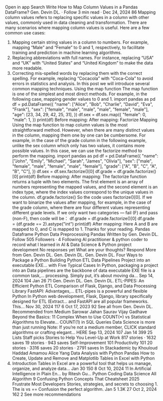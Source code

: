 Open in app
Search Write
How to Map Column Values in a
Pandas DataFrame?
Gen. Devin DL. · Follow
3 min read · Dec 24, 2024
86
Mapping column values refers to replacing specific values in a column with
other values, commonly used in data cleaning and transformation.
There are many scenarios where mapping column values is useful. Here are
a few common use cases:
1. Mapping certain string values in a column to numbers. For example,
mapping “Male” and “Female” to 0 and 1, respectively, to facilitate
training and prediction in machine learning algorithms.
2. Replacing abbreviations with full names. For instance, replacing “USA”
and “UK” with “United States” and “United Kingdom” to make the data
more readable.
3. Correcting mis-spelled words by replacing them with the correct
spelling. For example, replacing “Cocacola” with “Coca-Cola” to avoid
errors in statistics and analysis.
In this post we will introduce several common mapping techniques.
Using the map function
The map function is one of the simplest and most direct methods. For
example, in the following case, mapping gender values to 0 and 1.
import pandas as pd
df = pd.DataFrame({
    "name": ["Alice", "Bob", "Charlie", "David", "Eva", "Frank"],
    "sex": ["female", "male", "male", "male", "female", "male"],
    "age": [23, 34, 29, 42, 25, 31],
})
df.sex = df.sex.map({
    "female": 0, 
    "male": 1,
})
print(df)
Before mapping:
After mapping:
Factorize Mapping
Using the map function to map column values is the most straightforward
method. However, when there are many distinct values in the column,
mapping them one by one can be cumbersome. For example, in the case of
the grade column in the following example, unlike the sex column which
only has two values, it contains more possible values.
In this case, we can use the factorize method to perform the mapping.
import pandas as pd
df = pd.DataFrame({
    "name": ["John", "Emily", "Michael", "Sarah", "James", "Olivia"],
    "sex": ["male", "female", "male", "female", "male", "female"],
    "grade": ["A", "B", "C", "A", "B", "C"],
})
df.sex = df.sex.factorize()[0]
df.grade = df.grade.factorize()[0]
print(df)
Before mapping:
After mapping:
The factorize function returns a tuple with two elements. The first element
is an array of numbers representing the mapped values, and the second
element is an index type, where the index values correspond to the unique
values in the column.
df.grade.factorize()
So the code uses factorize()[0].
If we want to binarize the values after mapping, for example, in the case of
the grade column, where there are four different values representing
different grade levels. If we only want two categories — fail (F) and pass
(non-F), then code will be：
df.grade = df.grade.factorize()[0]
df.grade = (df.grade == 2).astype("int")
print(df)
After mapping:
Here A and B are mapped to 0, and C is mapped to 1.
Thanks for your reading.
Pandas Dataframe Python Data Preprocessing Pandas
Written by Gen. Devin DL.
Follow
505 Followers · 4 Following
AI practitioner & python coder to record what I learned in AI & Data Science &
Python project development
No responses yet
What are your thoughts?
Respond
More from Gen. Devin DL.
Gen. Devin DL. Gen. Devin DL.
Four Ways to Package a Python Building Python ETL Data Pipelines
Project into an executable EXE… with Five Typical Cases
In Python, packaging a project into an Data pipelines are the backbone of data
executable EXE file is a common task,… processing. Simply put, it’s about moving da…
Sep 14, 2024 104 Jan 26 71
Gen. Devin DL. Gen. Devin DL.
ETL-PIPES: An Efficient Python ETL Comparison of Flask, Django, and
Data Processing Library FastAPI: Advantages,…
ETL-pipes is a powerful and flexible Python In Python web development, Flask, Django,
library specifically designed for ETL (Extract… and FastAPI are all popular frameworks. This…
Nov 30, 2024 117 6 Oct 17, 2023 92
See all from Gen. Devin DL.
Recommended from Medium
Sarowar Jahan Saurav Vijay Gadhave
Beyond the Basics: 11 Complex When to Use COUNT(*) vs
Statistical Algorithms to Elevate… COUNT(1) in SQL Queries
Data Science is more than just running Note: If you’re not a medium member, CLICK
standard algorithms or crafting elegant… HERE
Sep 13, 2024 107 Jan 14 399 25
Lists
Staff picks Stories to Help You Level-Up
at Work
817 stories · 1632 saves
19 stories · 943 saves
Self-Improvement 101 Productivity 101
20 stories · 3316 saves 20 stories · 2791 saves
In Stackademic by Khouloud Haddad Amamou Alice Yang
Data Analysis with Python Pandas How to Create, Update and Remove
and Matplotlib Tables in Excel with Python
1. Introduction Tables in Excel are a powerful tool that helps
us manage, organize, and analyze data…
Jan 30 150 8 Oct 10, 2024 11
In Artificial Intelligence in Plain En… by Ritesh Gu… Python Coding
Data Science All Algorithm 9 Confusing Python Concepts That
Cheatsheet 2025 Frustrate Most Developers
Stories, strategies, and secrets to choosing 1. The is vs == Confusion
the perfect algorithm.
Jan 5 1.3K 27 Oct 2, 2024 162 2
See more recommendations
